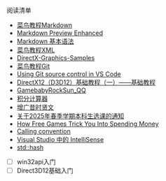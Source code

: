 阅读清单
* [菜鸟教程Markdown](https://www.runoob.com/markdown/md-tutorial.html)
* [Markdown Preview Enhanced](https://shd101wyy.github.io/markdown-preview-enhanced/#/zh-cn/)
* [Markdown 基本语法](https://markdown.com.cn/basic-syntax/)
* [菜鸟教程XML](https://www.runoob.com/xml/xml-tutorial.html)
* [DirectX-Graphics-Samples](https://github.com/microsoft/DirectX-Graphics-Samples/tree/master)
* [菜鸟教程Git](https://www.runoob.com/git/git-tutorial.html)
* [Using Git source control in VS Code](https://code.visualstudio.com/docs/sourcecontrol/overview)
* [DirectX12（D3D12）基础教程（一）——基础教程](https://gamebaby.blog.csdn.net/article/details/82730776?spm=1001.2014.3001.5502)
* [GamebabyRockSun_QQ](https://gamebaby.blog.csdn.net/?type=blog)
* [积分计算器](https://www.integral-calculator.com/)
* [增广昔时贤文](https://zh.wikisource.org/zh-hans/%E5%A2%9E%E5%BB%A3%E6%98%94%E6%99%82%E8%B3%A2%E6%96%87)
* [关于2025年春季学期本科生选课的通知](https://jwc.cugb.edu.cn/c/2024-12-24/817683.shtml)
* [How Free Games Trick You Into Spending Money](https://www.youtube.com/watch?v=uvjjOtxSKdQ&ab_channel=GoingIndie)
* [Calling convention](https://en.wikipedia.org/wiki/Calling_convention)
* [Visual Studio 中的 IntelliSense](https://learn.microsoft.com/zh-cn/visualstudio/ide/using-intellisense?view=vs-2022)
* [std::hash](https://zh.cppreference.com/w/cpp/utility/hash)

- [ ] win32api入门
- [ ] Direct3D12基础入门